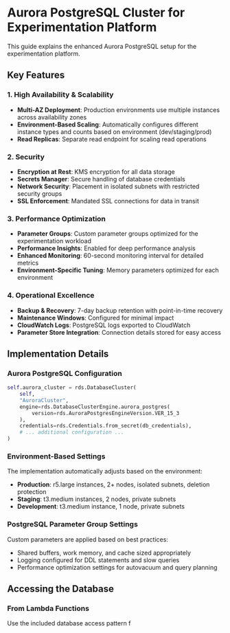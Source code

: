 # Aurora PostgreSQL Cluster for Experimentation Platform

This guide explains the enhanced Aurora PostgreSQL setup for the experimentation platform.

## Key Features

### 1. High Availability & Scalability
- **Multi-AZ Deployment**: Production environments use multiple instances across availability zones
- **Environment-Based Scaling**: Automatically configures different instance types and counts based on environment (dev/staging/prod)
- **Read Replicas**: Separate read endpoint for scaling read operations

### 2. Security
- **Encryption at Rest**: KMS encryption for all data storage
- **Secrets Manager**: Secure handling of database credentials
- **Network Security**: Placement in isolated subnets with restricted security groups
- **SSL Enforcement**: Mandated SSL connections for data in transit

### 3. Performance Optimization
- **Parameter Groups**: Custom parameter groups optimized for the experimentation workload
- **Performance Insights**: Enabled for deep performance analysis
- **Enhanced Monitoring**: 60-second monitoring interval for detailed metrics
- **Environment-Specific Tuning**: Memory parameters optimized for each environment

### 4. Operational Excellence
- **Backup & Recovery**: 7-day backup retention with point-in-time recovery
- **Maintenance Windows**: Configured for minimal impact
- **CloudWatch Logs**: PostgreSQL logs exported to CloudWatch
- **Parameter Store Integration**: Connection details stored for easy access

## Implementation Details

### Aurora PostgreSQL Configuration
```python
self.aurora_cluster = rds.DatabaseCluster(
    self,
    "AuroraCluster",
    engine=rds.DatabaseClusterEngine.aurora_postgres(
        version=rds.AuroraPostgresEngineVersion.VER_15_3
    ),
    credentials=rds.Credentials.from_secret(db_credentials),
    # ... additional configuration ...
)
```

### Environment-Based Settings
The implementation automatically adjusts based on the environment:
- **Production**: r5.large instances, 2+ nodes, isolated subnets, deletion protection
- **Staging**: t3.medium instances, 2 nodes, private subnets
- **Development**: t3.medium instance, 1 node, private subnets

### PostgreSQL Parameter Group Settings
Custom parameters are applied based on best practices:
- Shared buffers, work memory, and cache sized appropriately
- Logging configured for DDL statements and slow queries
- Performance optimization settings for autovacuum and query planning

## Accessing the Database

### From Lambda Functions
Use the included database access pattern f